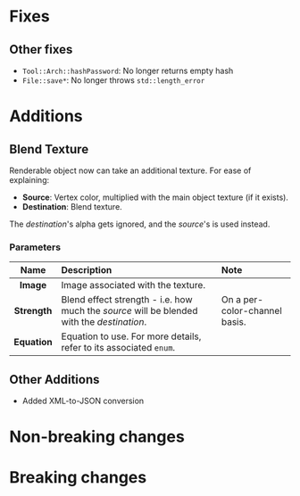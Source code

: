 # Fixes

## Other fixes

- `Tool::Arch::hashPassword`: No longer returns empty hash
- `File::save*`: No longer throws `std::length_error`

# Additions

## Blend Texture

Renderable object now can take an additional texture. For ease of explaining:

- **Source**: Vertex color, multiplied with the main object texture (if it exists).
- **Destination**: Blend texture.

The *destination*'s alpha gets ignored, and the *source*'s is used instead.

### Parameters

|Name|Description|Note|
|:-:|:-|:-|
|**Image**|Image associated with the texture.||
|**Strength**|Blend effect strength - i.e. how much the *source* will be blended with the *destination*.|On a per-color-channel basis.|
|**Equation**|Equation to use. For more details, refer to its associated `enum`.||

## Other Additions

- Added XML-to-JSON conversion

# Non-breaking changes

# Breaking changes